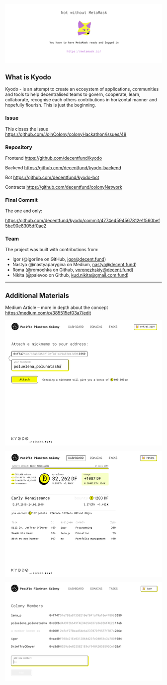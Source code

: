 ![Metamask](../docs/metamask.png)

## What is Kyodo

Kyodo - is an attempt to create an ecosystem of applications, communities and tools to help decentralised teams to govern, cooperate, learn, collaborate, recognise each others contributions in horizontal manner and hopefully flourish. This is just the beginning.

### Issue

This closes the issue https://github.com/JoinColony/colonyHackathon/issues/48

### Repository

Frontend https://github.com/decentfund/kyodo

Backend https://github.com/decentfund/kyodo-backend

Bot https://github.com/decentfund/kyodo-bot

Contracts https://github.com/decentfund/colonyNetwork

### Final Commit

The one and only:

https://github.com/decentfund/kyodo/commit/4774e4594567812e1f560bef5bc90e8305df0ae2

### Team

The project was built with contributions from:

* Igor (@igorline on GitHub,
  [igor@decent.fund](mailto:igor@decent.fund))
* Nastya (@nastyaparygina on Medium,
  [nastya@decent.fund](mailto:nastya@decent.fund))
* Roma (@romochka on Github, [voronezhskiy@decent.fund](mailto:voronezhskiy@decent.fund))
* Nikita (@palevoo on Github,
  [kud.nikita@gmail.com.fund](mailto:kud.nikita@gmail.com))

---

## Additional Materials

Medium Article – more in depth about the concept <https://medium.com/p/385515ef03a7/edit>

![Join](../docs/join.png)

![Dashboard](../docs/dashboard.png)

![Members](../docs/members.png)

